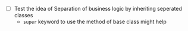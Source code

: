 - [ ] Test the idea of Separation of business logic by inheriting seperated classes
    - `super` keyword to use the method of base class might help
